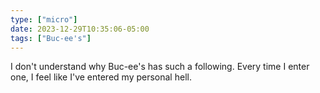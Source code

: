 ```yaml
---
type: ["micro"]
date: 2023-12-29T10:35:06-05:00
tags: ["Buc-ee's"]
---
```

I don't understand why Buc-ee's has such a following. Every time I enter one, I feel like I've entered my personal hell.

